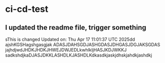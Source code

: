 # ci-cd-test
## I updated the readme file, trigger something
sThis is changed
Updated on: Thu Apr 17 11:01:37 UTC 2025dd
ajshKGSHagshgasgjak
ADASJDAHSGDJASHGDASJDHGASJDGJAKSGDAS
jajhdjwdJHDKJHDKJHWEJDWJEDLkwhlkljHASJKDJWKKJ
sadkshdjkaDJASJDKKLASHDLKJASHDLKdkasdkjaskjdhskjahdkjashdkj
